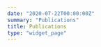 ```yaml
---
date: "2020-07-22T00:00:00Z"
summary: "Publications"
title: Publications
type: "widget_page"
---
```

    